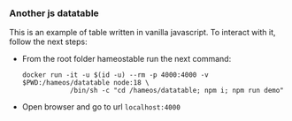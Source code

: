 ### Another js datatable

This is an example of table written in vanilla javascript. To interact with it, follow the next steps:

- From the root folder hameostable run the next command:
    ```shell
    docker run -it -u $(id -u) --rm -p 4000:4000 -v $PWD:/hameos/datatable node:18 \
                /bin/sh -c "cd /hameos/datatable; npm i; npm run demo"
    ```

- Open browser and go to url `localhost:4000`

